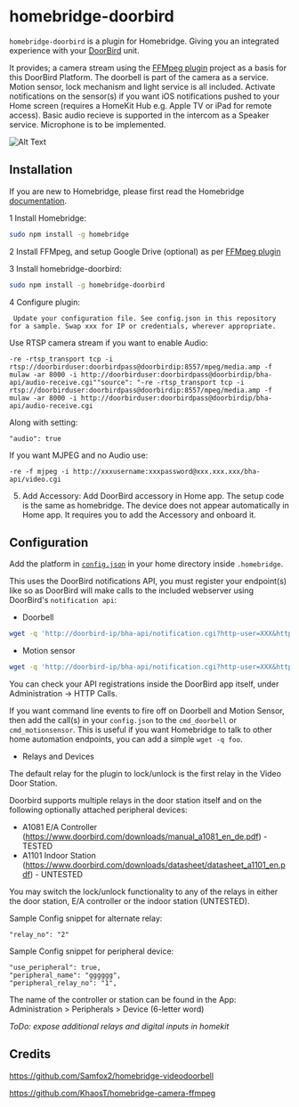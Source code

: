 # homebridge-doorbird

`homebridge-doorbird` is a plugin for Homebridge.  Giving you an integrated experience with your [DoorBird](https://www.doorbird.com) unit.

It provides; a camera stream using the [FFMpeg plugin](https://github.com/KhaosT/homebridge-camera-ffmpeg) project as a basis for this DoorBird Platform.  The doorbell is part of the camera as a service.  Motion sensor, lock mechanism and light service is all included. Activate notifications on the sensor(s) if you want iOS notifications pushed to your Home screen (requires a HomeKit Hub e.g. Apple TV or iPad for remote access).  Basic audio recieve is supported in the intercom as a Speaker service.  Microphone is to be implemented.

![Alt Text](https://github.com/brownad/homebridge-doorbird/blob/master/doorbird.gif)

## Installation

If you are new to Homebridge, please first read the Homebridge [documentation](https://www.npmjs.com/package/homebridge).

1 Install Homebridge:
```sh
sudo npm install -g homebridge
```
2 Install FFMpeg, and setup Google Drive (optional) as per  [FFMpeg plugin](https://github.com/KhaosT/homebridge-camera-ffmpeg)

3 Install homebridge-doorbird:
```sh
sudo npm install -g homebridge-doorbird
```
4 Configure plugin:
```
 Update your configuration file. See config.json in this repository for a sample. Swap xxx for IP or credentials, wherever appropriate. 
```

Use RTSP camera stream if you want to enable Audio:

`-re -rtsp_transport tcp -i rtsp://doorbirduser:doorbirdpass@doorbirdip:8557/mpeg/media.amp -f mulaw -ar 8000 -i http://doorbirduser:doorbirdpass@doorbirdip/bha-api/audio-receive.cgi""source": "-re -rtsp_transport tcp -i rtsp://doorbirduser:doorbirdpass@doorbirdip:8557/mpeg/media.amp -f mulaw -ar 8000 -i http://doorbirduser:doorbirdpass@doorbirdip/bha-api/audio-receive.cgi`

Along with setting:

`"audio": true`

If you want MJPEG and no Audio use: 

`-re -f mjpeg -i http://xxxusername:xxxpassword@xxx.xxx.xxx/bha-api/video.cgi` 

5. Add Accessory:
Add DoorBird accessory in Home app. The setup code is the same as homebridge.  The device does not appear automatically in Home app.  It requires you to add the Accessory and onboard it.

## Configuration

Add the platform in [`config.json`](https://github.com/brownad/homebridge-doorbird/blob/master/config.json) in your home directory inside `.homebridge`.  

This uses the DoorBird notifications API, you must register your endpoint(s) like so as DoorBird will make calls to the included webserver using DoorBird's `notification api`:

* Doorbell
```sh
wget -q 'http://doorbird-ip/bha-api/notification.cgi?http-user=XXX&http-password=XXX&event=doorbell&subscribe=1&url=http://homebridge-ip:5005/doorbell.html'
```
* Motion sensor
```sh
wget -q 'http://doorbird-ip/bha-api/notification.cgi?http-user=XXX&http-password=XXX&event=motionsensor&subscribe=1&url=http://homebridge-ip:5005/motion.html'
```

You can check your API registrations inside the DoorBird app itself, under Administration -> HTTP Calls.

If you want command line events to fire off on Doorbell and Motion Sensor, then add the call(s) in your `config.json` to the `cmd_doorbell` or `cmd_motionsensor`.
This is useful if you want Homebridge to talk to other home automation endpoints, you can add a simple `wget -q foo`.

* Relays and Devices

The default relay for the plugin to lock/unlock is the first relay in the Video Door Station.

Doorbird supports multiple relays in the door station itself and on the following optionally attached peripheral devices:
- A1081 E/A Controller (https://www.doorbird.com/downloads/manual_a1081_en_de.pdf) - TESTED
- A1101 Indoor Station (https://www.doorbird.com/downloads/datasheet/datasheet_a1101_en.pdf) - UNTESTED

You may switch the lock/unlock functionality to any of the relays in either the door station, E/A controller or the indoor station (UNTESTED).

Sample Config snippet for alternate relay:
```
"relay_no": "2"
````

Sample Config snippet for peripheral device:
```
"use_peripheral": true,
"peripheral_name": "gggggg",
"peripheral_relay_no": "1",
```

The name of the controller or station can be found in the App: 
Administration > Peripherals > Device (6-letter word)

_ToDo: expose additional relays and digital inputs in homekit_


## Credits
https://github.com/Samfox2/homebridge-videodoorbell

https://github.com/KhaosT/homebridge-camera-ffmpeg
